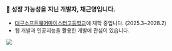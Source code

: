 
### 👋 성장 가능성을 지닌 개발자, 채근영입니다.
- [대구소프트웨어마이스터고등학교](https://dgsw.dge.hs.kr)에 재학 중입니다. (2025.3~2028.2)
- 웹 개발과 인공지능을 활용한 개발에 관심이 있습니다.
</hr>

![](https://komarev.com/ghpvc/?username=chaeyn)
